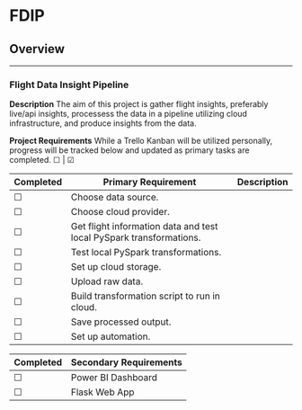 # FDIP

## Overview
___
### Flight Data Insight Pipeline

**Description**
The aim of this project is gather flight insights, preferably live/api insights, processess the data in a pipeline utilizing cloud infrastructure, and produce insights from the data.

**Project Requirements**
While a Trello Kanban will be utilized personally, progress will be tracked below and updated as primary tasks are completed. ☐ | ☑

| Completed  | Primary Requirement | Description |
| ------------- | ------------- | ------------- |
| ☐  | Choose data source. | |
| ☐  | Choose cloud provider. | |
| ☐  | Get flight information data and test local PySpark transformations. | |
| ☐  | Test local PySpark transformations. | |
| ☐  | Set up cloud storage. | |
| ☐  | Upload raw data. | |
| ☐  | Build transformation script to run in cloud. | |
| ☐  | Save processed output. | |
| ☐  | Set up automation. | |

| Completed  | Secondary Requirements |
| ------------- | ------------- |
| ☐  | Power BI Dashboard |
| ☐  | Flask Web App | 